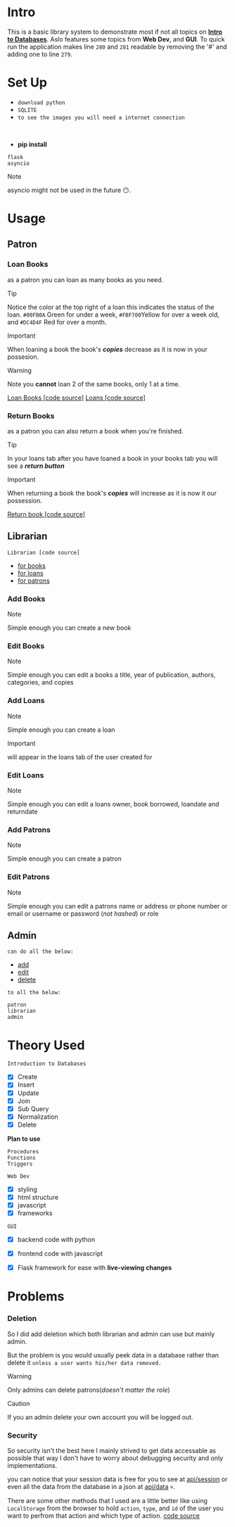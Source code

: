 # Intro
This is a basic library system to demonstrate most if not all topics on <ins> **Intro to Databases**</ins>. Aslo features some topics from **Web Dev**, and **GUI**.
To quick run the application makes line `280` and `281` readable by removing the '#' and adding one to line `279`.

# Set Up
- `download python ` <br>
- `SQLITE`
- `to see the images you will need a internet connection`
<br>

- **pip install**
```
flask
asyncio
```
> [!NOTE]
> asyncio might not be used in the future :no_mouth:.

# Usage 

## Patron
### Loan Books
as a patron you can loan as many books as you need.

> [!TIP]
> Notice the color at the top right of a loan this indicates the status of the loan. `#00FB0A` Green for under a week, `#FBF700`Yellow for over a week old, and `#DC4D4F` Red for over a month.

> [!IMPORTANT]
> When loaning a book the book's ***copies*** decrease as it is now in your possesion.

> [!WARNING]
> Note you **cannot** loan 2 of the same books, only 1 at a time.

[Loan Books [code source]](static/js/loadBooks.js)
[Loans [code source] ](static/js/loadLoans.js)

### Return Books
as a patron you can also return a book when you're finished.

> [!TIP]
> In your loans tab after you have loaned a book in your books tab you will see a ***return button***

> [!IMPORTANT]
> When returning a book the book's ***copies*** will increase as it is now it our possession.

[Return book [code source]](static/js/returnBook.js)

## Librarian

`Librarian [code source]`
- [for books](static/js/managebooks.js)
- [for loans](static/js/manageloans.js)
- [for patrons](static/js/managePatrons.js)


### Add Books
> [!NOTE]
> Simple enough you can create a new book
### Edit Books
> [!NOTE]
> Simple enough you can edit a books a title, year of publication, authors, categories, and copies
### Add Loans
> [!NOTE]
> Simple enough you can create a loan

> [!IMPORTANT]
>will appear in the loans tab of the user created for
### Edit Loans
> [!NOTE]
> Simple enough you can edit a loans owner, book borrowed, loandate and returndate
### Add Patrons
> [!NOTE]
> Simple enough you can create a patron
### Edit Patrons
> [!NOTE]
> Simple enough you can edit a patrons name or address or phone number or email or username or password (*not hashed*) or role
## Admin
`can do all the below:`
- [add](#add-books)
- [edit](#edit-books)
- [delete](#deletion)

`to all the below: `
```
patron
librarian
admin
```


# Theory Used
`Introduction to Databases`

- [x] Create
- [x] Insert
- [x] Update
- [x] Join
- [x] Sub Query
- [x] Normalization
- [x] Delete

**Plan to use**
```
Procedures
Functions
Triggers
```

`Web Dev`
- [x] styling
- [x] html structure
- [x] javascript
- [x] frameworks

`GUI`
- [x] backend code with python
- [x] frontend code with javascript
- [x] Flask framework for ease with **live-viewing changes**





# Problems

### Deletion
So I did add deletion which both librarian and admin can use but mainly admin.

But the problem is you would usually peek data in a database rather than delete it `unless a user wants his/her data removed.`

> [!WARNING]
> Only admins can delete patrons(*doesn't matter the role*)

> [!CAUTION]
> If you an admin delete your own account you will be logged out.

### Security

So security isn't the best here I mainly strived to get data accessable as possible that way I don't have to worry about debugging security and only implementations.

you can notice that your session data is free for you to see at [api/session](http://127.0.0.1:5000/api/session) or even all the data from the database in a json at [api/data](http://127.0.0.1:5000/api/data) :skull:.

There are some other methods that I used are a little better like using `LocalStorage` from the browser to hold `action`, `type`, and `id` of the user you want to perfrom that action and which type of action. [code source](static/js/add-edit.js)
